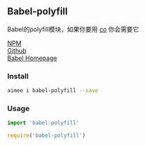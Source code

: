 Babel-polyfill
---
Babel的polyfill模块，如果你要用
[co](https://github.com/tj/co) 你会需要它

[NPM](https://www.npmjs.com/package/babel-polyfill)  
[Github](https://github.com/babel/babel/tree/master/packages/babel-polyfill)  
[Babel Homepage](https://babeljs.io/docs/usage/polyfill/)

### Install
```sh
aimee i babel-polyfill --save
```

### Usage
```js
import 'babel-polyfill'
```
```js
require('babel-polyfill')
```